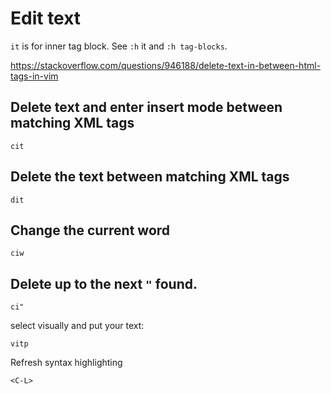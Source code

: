 # Edit text

`it` is for inner tag block. See `:h` it and `:h tag-blocks`.

<https://stackoverflow.com/questions/946188/delete-text-in-between-html-tags-in-vim>

## Delete text and enter insert mode between matching XML tags

```
cit
```

## Delete the text between matching XML tags

```
dit
```

## Change the current word

```
ciw
```

## Delete up to the next `"` found.

```
ci"
```

select visually and put your text:

```
vitp
```

Refresh syntax highlighting

```
<C-L>
```

